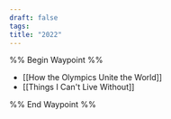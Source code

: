 ```yaml
---
draft: false
tags:
title: "2022"
---
```

%% Begin Waypoint %%
- [[How the Olympics Unite the World]]
- [[Things I Can't Live Without]]

%% End Waypoint %%
